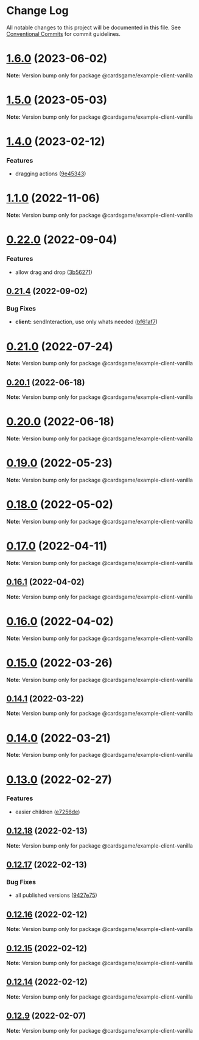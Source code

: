 # Change Log

All notable changes to this project will be documented in this file.
See [Conventional Commits](https://conventionalcommits.org) for commit guidelines.

# [1.6.0](https://github.com/Zielak/cardsGame/compare/v1.5.2...v1.6.0) (2023-06-02)

**Note:** Version bump only for package @cardsgame/example-client-vanilla

# [1.5.0](https://github.com/Zielak/cardsGame/compare/v1.4.1...v1.5.0) (2023-05-03)

**Note:** Version bump only for package @cardsgame/example-client-vanilla

# [1.4.0](https://github.com/Zielak/cardsGame/compare/v1.3.1...v1.4.0) (2023-02-12)

### Features

- dragging actions ([9e45343](https://github.com/Zielak/cardsGame/commit/9e45343097786c3a9481e8a12fe08f209c94b931))

# [1.1.0](https://github.com/Zielak/cardsGame/compare/v0.22.1...v1.1.0) (2022-11-06)

**Note:** Version bump only for package @cardsgame/example-client-vanilla

# [0.22.0](https://github.com/Zielak/cardsGame/compare/v0.21.4...v0.22.0) (2022-09-04)

### Features

- allow drag and drop ([3b56271](https://github.com/Zielak/cardsGame/commit/3b56271583bc61dad8c9865ce5f7f3e5b1c2428f))

## [0.21.4](https://github.com/Zielak/cardsGame/compare/v0.21.3...v0.21.4) (2022-09-02)

### Bug Fixes

- **client:** sendInteraction, use only whats needed ([bf61af7](https://github.com/Zielak/cardsGame/commit/bf61af75a3e81bb82d76ff79ba5f3f53d1f3e477))

# [0.21.0](https://github.com/Zielak/cardsGame/compare/v0.20.3...v0.21.0) (2022-07-24)

**Note:** Version bump only for package @cardsgame/example-client-vanilla

## [0.20.1](https://github.com/Zielak/cardsGame/compare/v0.20.0...v0.20.1) (2022-06-18)

**Note:** Version bump only for package @cardsgame/example-client-vanilla

# [0.20.0](https://github.com/Zielak/cardsGame/compare/v0.19.3...v0.20.0) (2022-06-18)

**Note:** Version bump only for package @cardsgame/example-client-vanilla

# [0.19.0](https://github.com/Zielak/cardsGame/compare/v0.18.2...v0.19.0) (2022-05-23)

**Note:** Version bump only for package @cardsgame/example-client-vanilla

# [0.18.0](https://github.com/Zielak/cardsGame/compare/v0.17.1...v0.18.0) (2022-05-02)

**Note:** Version bump only for package @cardsgame/example-client-vanilla

# [0.17.0](https://github.com/Zielak/cardsGame/compare/v0.16.1...v0.17.0) (2022-04-11)

**Note:** Version bump only for package @cardsgame/example-client-vanilla

## [0.16.1](https://github.com/Zielak/cardsGame/compare/v0.16.0...v0.16.1) (2022-04-02)

**Note:** Version bump only for package @cardsgame/example-client-vanilla

# [0.16.0](https://github.com/Zielak/cardsGame/compare/v0.15.0...v0.16.0) (2022-04-02)

**Note:** Version bump only for package @cardsgame/example-client-vanilla

# [0.15.0](https://github.com/Zielak/cardsGame/compare/v0.14.1...v0.15.0) (2022-03-26)

**Note:** Version bump only for package @cardsgame/example-client-vanilla

## [0.14.1](https://github.com/Zielak/cardsGame/compare/v0.14.0...v0.14.1) (2022-03-22)

**Note:** Version bump only for package @cardsgame/example-client-vanilla

# [0.14.0](https://github.com/Zielak/cardsGame/compare/v0.13.1...v0.14.0) (2022-03-21)

**Note:** Version bump only for package @cardsgame/example-client-vanilla

# [0.13.0](https://github.com/Zielak/cardsGame/compare/v0.12.18...v0.13.0) (2022-02-27)

### Features

- easier children ([e7256de](https://github.com/Zielak/cardsGame/commit/e7256de03bed45434f6f50029652cee9b397696a))

## [0.12.18](https://github.com/Zielak/cardsGame/compare/v0.12.17...v0.12.18) (2022-02-13)

**Note:** Version bump only for package @cardsgame/example-client-vanilla

## [0.12.17](https://github.com/Zielak/cardsGame/compare/v0.12.16...v0.12.17) (2022-02-13)

### Bug Fixes

- all published versions ([9427e75](https://github.com/Zielak/cardsGame/commit/9427e7530dfd0131eca35e2683f19ca720486d25))

## [0.12.16](https://github.com/Zielak/cardsGame/compare/v0.12.15...v0.12.16) (2022-02-12)

**Note:** Version bump only for package @cardsgame/example-client-vanilla

## [0.12.15](https://github.com/Zielak/cardsGame/compare/v0.12.14...v0.12.15) (2022-02-12)

**Note:** Version bump only for package @cardsgame/example-client-vanilla

## [0.12.14](https://github.com/Zielak/cardsGame/compare/v0.12.9...v0.12.14) (2022-02-12)

**Note:** Version bump only for package @cardsgame/example-client-vanilla

## [0.12.9](https://github.com/Zielak/cardsGame/compare/v0.12.7...v0.12.9) (2022-02-07)

**Note:** Version bump only for package @cardsgame/example-client-vanilla
